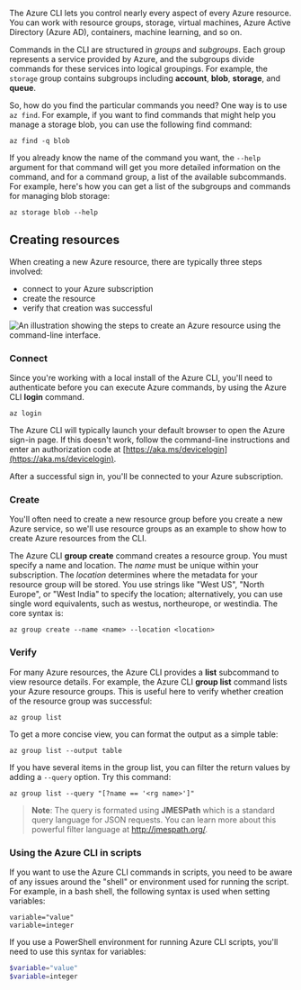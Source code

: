 

The Azure CLI lets you control nearly every aspect of every Azure resource. You can work with resource groups, storage, virtual machines, Azure Active Directory (Azure AD), containers, machine learning, and so on.

Commands in the CLI are structured in _groups_ and _subgroups_. Each group represents a service provided by Azure, and the subgroups divide commands for these services into logical groupings. For example, the `storage` group contains subgroups including **account**, **blob**, **storage**, and **queue**.

So, how do you find the particular commands you need? One way is to use `az find`. For example, if you want to find commands that might help you manage a storage blob, you can use the following find command:

```azurecli
az find -q blob
```

If you already know the name of the command you want, the `--help` argument for that command will get you more detailed information on the command, and for a command group, a list of the available subcommands. For example, here's how you can get a list of the subgroups and commands for managing blob storage:

```azurecli
az storage blob --help
```

## Creating resources
When creating a new Azure resource, there are typically three steps involved:

- connect to your Azure subscription
- create the resource
- verify that creation was successful


![An illustration showing the steps to create an Azure resource using the command-line interface.](../Linked_Image_Files/create-resources-overview.png)



### Connect

Since you're working with a local install of the Azure CLI, you'll need to authenticate before you can execute Azure commands, by using the Azure CLI **login** command.

```azurecli
az login
```

The Azure CLI will typically launch your default browser to open the Azure sign-in page. If this doesn't work, follow the command-line instructions and enter an authorization code at [https://aka.ms/devicelogin](https://aka.ms/devicelogin).

After a successful sign in, you'll be connected to your Azure subscription.

### Create

You'll often need to create a new resource group before you create a new Azure service, so we'll use resource groups as an example to show how to create Azure resources from the CLI.

The Azure CLI **group create** command creates a resource group. You must specify a name and location. The *name* must be unique within your subscription. The *location* determines where the metadata for your resource group will be stored. You use strings like "West US", "North Europe", or "West India" to specify the location; alternatively, you can use single word equivalents, such as westus, northeurope, or westindia. The core syntax is:

```azurecli
az group create --name <name> --location <location>
```


### Verify

For many Azure resources, the Azure CLI provides a **list** subcommand to view resource details. For example, the Azure CLI **group list** command lists your Azure resource groups. This is useful here to verify whether creation of the resource group was successful:

```azurecli
az group list
```

To get a more concise view, you can format the output as a simple table:

```azurecli
az group list --output table
```

If you have several items in the group list, you can filter the return values by adding a `--query` option. Try this command:

```azurecli
az group list --query "[?name == '<rg name>']"
 ```

> **Note**: The query is formated using **JMESPath** which is a standard query language for JSON requests. You can learn more about this powerful filter language at <http://jmespath.org/>.



### Using the Azure CLI in scripts

If you want to use the Azure CLI commands in scripts, you need to be aware of any issues around the "shell" or environment used for running the script. For example, in a bash shell, the following syntax is used when setting variables:

```azurecli
variable="value"
variable=integer
```

If you use a PowerShell environment for running Azure CLI scripts, you'll need to use this syntax for variables:

```powershell
$variable="value"
$variable=integer
```